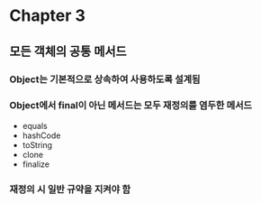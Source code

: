# Chapter 3
## 모든 객체의 공통 메서드
### Object는 기본적으로 상속하여 사용하도록 설계됨
### Object에서 final이 아닌 메서드는 모두 재정의를 염두한 메서드
* equals
* hashCode
* toString
* clone
* finalize
### 재정의 시 일반 규약을 지켜야 함
